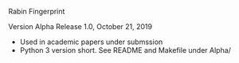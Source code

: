 Rabin Fingerprint

Version Alpha Release 1.0, October 21, 2019

* Used in academic papers under submssion
* Python 3 version short.  See README and Makefile under Alpha/
